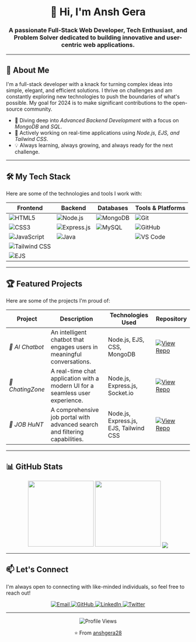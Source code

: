 <div align="center">
  <h1>👋 Hi, I'm Ansh Gera</h1>
  <h3>A passionate Full-Stack Web Developer, Tech Enthusiast, and Problem Solver dedicated to building innovative and user-centric web applications.</h3>
</div>

---

## 🚀 About Me

I'm a full-stack developer with a knack for turning complex ideas into simple, elegant, and efficient solutions. I thrive on challenges and am constantly exploring new technologies to push the boundaries of what's possible. My goal for 2024 is to make significant contributions to the open-source community.

- 🌱 Diving deep into *Advanced Backend Development* with a focus on *MongoDB* and *SQL*.
- 🔭 Actively working on real-time applications using *Node.js, EJS, and Tailwind CSS*.
- 💡 Always learning, always growing, and always ready for the next challenge.

---

## 🛠️ My Tech Stack

Here are some of the technologies and tools I work with:

| Frontend           | Backend            | Databases         | Tools & Platforms    |
| ------------------ | ------------------ | ----------------- | -------------------- |
| ![HTML5][html5]    | ![Node.js][nodejs] | ![MongoDB][mongodb] | ![Git][git]          |
| ![CSS3][css3]      | ![Express.js][expressjs] | ![MySQL][mysql]     | ![GitHub][github]    |
| ![JavaScript][js]  | ![Java][java]      |                   | ![VS Code][vscode]   |
| ![Tailwind CSS][tailwind] |                    |                   |                      |
| ![EJS][ejs]        |                    |                   |                      |

[html5]: https://img.shields.io/badge/HTML5-E34F26?style=for-the-badge&logo=html5&logoColor=white
[css3]: https://img.shields.io/badge/CSS3-1572B6?style=for-the-badge&logo=css3&logoColor=white
[js]: https://img.shields.io/badge/JavaScript-F7DF1E?style=for-the-badge&logo=javascript&logoColor=black
[tailwind]: https://img.shields.io/badge/Tailwind_CSS-38B2AC?style=for-the-badge&logo=tailwind-css&logoColor=white
[ejs]: https://img.shields.io/badge/EJS-000000?style=for-the-badge&logo=ejs&logoColor=white
[nodejs]: https://img.shields.io/badge/Node.js-339933?style=for-the-badge&logo=nodedotjs&logoColor=white
[expressjs]: https://img.shields.io/badge/Express.js-000000?style=for-the-badge&logo=express&logoColor=white
[java]: https://img.shields.io/badge/Java-ED8B00?style=for-the-badge&logo=openjdk&logoColor=white
[mongodb]: https://img.shields.io/badge/MongoDB-4EA94B?style=for-the-badge&logo=mongodb&logoColor=white
[mysql]: https://img.shields.io/badge/MySQL-005C84?style=for-the-badge&logo=mysql&logoColor=white
[git]: https://img.shields.io/badge/Git-F05032?style=for-the-badge&logo=git&logoColor=white
[github]: https://img.shields.io/badge/GitHub-100000?style=for-the-badge&logo=github&logoColor=white
[vscode]: https://img.shields.io/badge/Visual_Studio_Code-0078D4?style=for-the-badge&logo=visual%20studio%20code&logoColor=white

---

## 🏆 Featured Projects

Here are some of the projects I'm proud of:

| Project         | Description                                                      | Technologies Used                               | Repository                                                                    |
| --------------- | ---------------------------------------------------------------- | ----------------------------------------------- | ----------------------------------------------------------------------------- |
| *🤖 AI Chatbot* | An intelligent chatbot that engages users in meaningful conversations. | Node.js, EJS, CSS, MongoDB               | [![View Repo][github-badge]][chatbot-repo]                                    |
| *💬 ChatingZone*| A real-time chat application with a modern UI for a seamless user experience. | Node.js, Express.js, Socket.io            | [![View Repo][github-badge]][chatingzone-repo]                               |
| *💼 JOB HuNT* | A comprehensive job portal with advanced search and filtering capabilities. | Node.js, Express.js, EJS, Tailwind CSS  | [![View Repo][github-badge]][jobhunt-repo]                                     |

[github-badge]: https://img.shields.io/badge/View_Repository-100000?style=for-the-badge&logo=github&logoColor=white
[chatbot-repo]: https://github.com/anshgera28/Aichatbot
[chatingzone-repo]: https://github.com/anshgera28/CHATINGZONE
[jobhunt-repo]: https://github.com/anshgera28/JOB-HuNT

---

## 📊 GitHub Stats

<div align="center">
  <img height="180em" src="https://github-readme-stats.vercel.app/api?username=anshgera28&show_icons=true&theme=radical&include_all_commits=true&count_private=true&hide_border=true"/>
  <img height="180em" src="https://github-readme-stats.vercel.app/api/top-langs/?username=anshgera28&layout=compact&langs_count=8&theme=radical&hide_border=true"/>
  <img align="center" src="https://github-readme-streak-stats.herokuapp.com/?user=anshgera28&theme=radical&hide_border=true" />
</div>

---

## 📫 Let's Connect

I'm always open to connecting with like-minded individuals, so feel free to reach out!

<div align="center">
  <a href="mailto:anshgera947@gmail.com" target="_blank">
    <img src="https://img.shields.io/badge/Gmail-D14836?style=for-the-badge&logo=gmail&logoColor=white" alt="Email">
  </a>
  <a href="https://github.com/anshgera28" target="_blank">
    <img src="https://img.shields.io/badge/GitHub-100000?style=for-the-badge&logo=github&logoColor=white" alt="GitHub">
  </a>
  <a href="https://www.linkedin.com/in/your-linkedin" target="_blank">
    <img src="https://img.shields.io/badge/LinkedIn-0077B5?style=for-the-badge&logo=linkedin&logoColor=white" alt="LinkedIn">
  </a>
  <a href="https://twitter.com/your-twitter" target="_blank">
    <img src="https://img.shields.io/badge/Twitter-1DA1F2?style=for-the-badge&logo=twitter&logoColor=white" alt="Twitter">
  </a>
</div>

---

<div align="center">
  <img src="https://komarev.com/ghpvc/?username=anshgera28&style=flat-square&color=blue" alt="Profile Views"/>
  <p>⭐️ From <a href="https://github.com/anshgera28">anshgera28</a></p>
</div>

